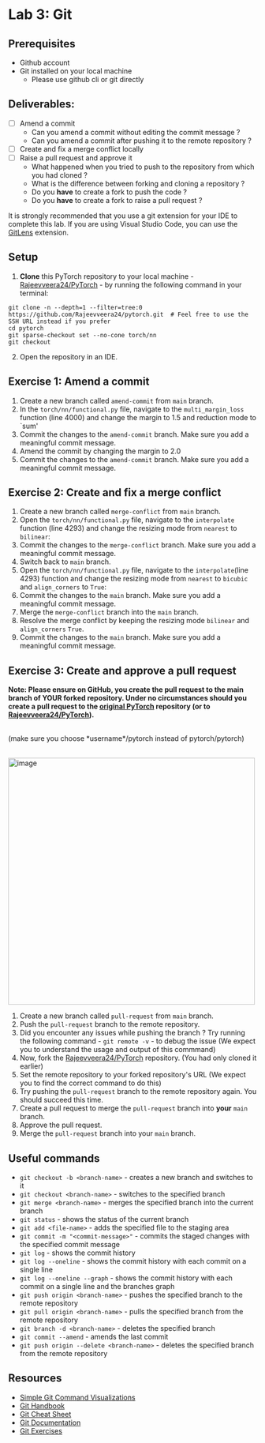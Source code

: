 # Lab 3: Git

## Prerequisites
- Github account
- Git installed on your local machine
  - Please use github cli or git directly


## Deliverables:

- [ ] Amend a commit
  - Can you amend a commit without editing the commit message ?
  - Can you amend a commit after pushing it to the remote repository ?
- [ ] Create and fix a merge conflict locally
- [ ] Raise a pull request and approve it
  - What happened when you tried to push to the repository from which you had cloned ?
  - What is the difference between forking and cloning a repository ?
  - Do you **have** to create a fork to push the code ?
  - Do you **have** to create a fork to raise a pull request ?

It is strongly recommended that you use a git extension for your IDE to complete this lab. If you are using Visual Studio Code, you can use the [GitLens](https://marketplace.visualstudio.com/items?itemName=eamodio.gitlens) extension. 

## Setup
1. **Clone** this PyTorch repository to your local machine - [Rajeevveera24/PyTorch](https://github.com/Rajeevveera24/pytorch) - by running the following command in your terminal:

```
git clone -n --depth=1 --filter=tree:0 https://github.com/Rajeevveera24/pytorch.git  # Feel free to use the SSH URL instead if you prefer
cd pytorch
git sparse-checkout set --no-cone torch/nn
git checkout
```

2. Open the repository in an IDE.

## Exercise 1: Amend a commit

1. Create a new branch called `amend-commit` from `main` branch.
2. In the `torch/nn/functional.py` file, navigate to the `multi_margin_loss` function (line 4000) and change the margin to 1.5 and reduction mode to `sum'
3. Commit the changes to the `amend-commit` branch. Make sure you add a meaningful commit message.
4. Amend the commit by changing the margin to 2.0
5. Commit the changes to the `amend-commit` branch. Make sure you add a meaningful commit message.

## Exercise 2: Create and fix a merge conflict

1. Create a new branch called `merge-conflict` from `main` branch.
2. Open the `torch/nn/functional.py` file, navigate to the `interpolate` function (line 4293) and change the resizing mode from `nearest` to `bilinear`:
3. Commit the changes to the `merge-conflict` branch. Make sure you add a meaningful commit message.
4. Switch back to `main` branch.
5. Open the `torch/nn/functional.py` file, navigate to the `interpolate`(line 4293) function and change the resizing mode from `nearest` to `bicubic` and `align_corners` to `True`:
6. Commit the changes to the `main` branch. Make sure you add a meaningful commit message.
7. Merge the `merge-conflict` branch into the `main` branch.
8. Resolve the merge conflict by keeping the resizing mode `bilinear` and `align_corners` `True`.
9. Commit the changes to the `main` branch. Make sure you add a meaningful commit message.

## Exercise 3: Create and approve a pull request

**Note: Please ensure on GitHub, you create the pull request to the main branch of YOUR forked repository. Under no circumstances should you create a pull request to the [original PyTorch](https://github.com/pytorch/pytorch) repository (or to [Rajeevveera24/PyTorch](https://github.com/Rajeevveera24/pytorch)).**

<br>
(make sure you choose *username*/pytorch instead of pytorch/pytorch)<br>
<br>

<img src="https://github.com/eshetty/s2024/assets/107862033/c874f0a6-abae-478a-af83-0f62eaa8cd4d" alt="image" width="500" height="auto"><br>

1. Create a new branch called `pull-request` from `main` branch.
2. Push the `pull-request` branch to the remote repository.
3. Did you encounter any issues while pushing the branch ? Try running the following command - `git remote -v` - to debug the issue (We expect you to understand the usage and output of this commmand)
4. Now, fork the [Rajeevveera24/PyTorch](https://github.com/Rajeevveera24/pytorch) repository. (You had only cloned it earlier)
5. Set the remote repository to your forked repository's URL (We expect you to find the correct command to do this)
6. Try pushing the `pull-request` branch to the remote repository again. You should succeed this time.
7. Create a pull request to merge the `pull-request` branch into **your** `main` branch.
8. Approve the pull request.
9. Merge the `pull-request` branch into your `main` branch.



## Useful commands

- `git checkout -b <branch-name>` - creates a new branch and switches to it
- `git checkout <branch-name>` - switches to the specified branch
- `git merge <branch-name>` - merges the specified branch into the current branch
- `git status` - shows the status of the current branch
- `git add <file-name>` - adds the specified file to the staging area
- `git commit -m "<commit-message>"` - commits the staged changes with the specified commit message
- `git log` - shows the commit history
- `git log --oneline` - shows the commit history with each commit on a single line
- `git log --oneline --graph` - shows the commit history with each commit on a single line and the branches graph
- `git push origin <branch-name>` - pushes the specified branch to the remote repository
- `git pull origin <branch-name>` - pulls the specified branch from the remote repository
- `git branch -d <branch-name>` - deletes the specified branch
- `git commit --amend` - amends the last commit
- `git push origin --delete <branch-name>` - deletes the specified branch from the remote repository


## Resources
- [Simple Git Command Visualizations](https://learngitbranching.js.org/)
- [Git Handbook](https://guides.github.com/introduction/git-handbook/)
- [Git Cheat Sheet](https://education.github.com/git-cheat-sheet-education.pdf)
- [Git Documentation](https://git-scm.com/doc)
- [Git Exercises](https://gitexercises.fracz.com/)
